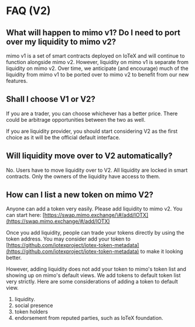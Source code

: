 # FAQ \(V2\)

## **What will happen to mimo v1? Do I need to port over my liquidity to mimo v2?**

mimo v1 is a set of smart contracts deployed on IoTeX and will continue to function alongside mimo v2. However, liquidity on mimo v1 is separate from liquidity on mimo v2. Over time, we anticipate \(and encourage\) much of the liquidity from mimo v1 to be ported over to mimo v2 to benefit from our new features.  


## Shall I choose V1 or V2?

If you are a trader, you can choose whichever has a better price. There  could be arbitrage opportunities between the two as well. 

If you are liquidity provider, you should start considering V2 as the first choice as it will be the official default interface.

## Will liquidity move over to V2 automatically?

No. Users have to move liquidity over to V2. All liquidity are locked in smart contracts. Only the owners of the liquidity have access to them.

## How can I list a new token on mimo V2?

Anyone can add a token very easily. Please add liquidity to mimo v2. You can start here: [https://swap.mimo.exchange/\#/add/IOTX](https://swap.mimo.exchange/#/add/IOTX)

Once you add liquidity, people can trade your tokens directly by using the token address. You may consider add your token to [https://github.com/iotexproject/iotex-token-metadata](https://github.com/iotexproject/iotex-token-metadata) to make it looking better.

However, adding liquidity does not add your token to mimo's token list and showing up on mimo's default views. We add tokens to default token list very strictly. Here are some considerations of adding a token to default view. 

1. liquidity. 
2. social presence 
3. token holders 
4. endorsement from reputed parties, such as IoTeX foundation. 







